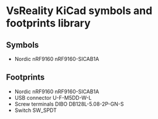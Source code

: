 # VsReality KiCad symbols and footprints library

## Symbols
* Nordic nRF9160 nRF9160-SICAB1A

## Footprints
* Nordic nRF9160 nRF9160-SICAB1A
* USB connector U-F-M5DD-W-L
* Screw terminals DIBO DB128L-5.08-2P-GN-S
* Switch SW_SPDT
